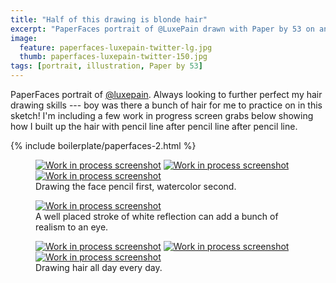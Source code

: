 ```yaml
---
title: "Half of this drawing is blonde hair"
excerpt: "PaperFaces portrait of @LuxePain drawn with Paper by 53 on an iPad."
image: 
  feature: paperfaces-luxepain-twitter-lg.jpg
  thumb: paperfaces-luxepain-twitter-150.jpg
tags: [portrait, illustration, Paper by 53]
---
```


PaperFaces portrait of [@luxepain](http://twitter.com/luxepain). Always looking to further perfect my hair drawing skills --- boy was there a bunch of hair for me to practice on in this sketch! I'm including a few work in progress screen grabs below showing how I built up the hair with pencil line after pencil line after pencil line.

{% include boilerplate/paperfaces-2.html %}

<figure class="third">
  <a href="{{ site.url }}/assets/images/paperfaces-luxepain-process-1-lg.jpg"><img src="{{ site.url }}/assets/images/paperfaces-luxepain-process-1-600.jpg" alt="Work in process screenshot"></a>
  <a href="{{ site.url }}/assets/images/paperfaces-luxepain-process-2-lg.jpg"><img src="{{ site.url }}/assets/images/paperfaces-luxepain-process-2-600.jpg" alt="Work in process screenshot"></a>
  <a href="{{ site.url }}/assets/images/paperfaces-luxepain-process-3-lg.jpg"><img src="{{ site.url }}/assets/images/paperfaces-luxepain-process-3-600.jpg" alt="Work in process screenshot"></a>
  <figcaption>Drawing the face pencil first, watercolor second.</figcaption>
</figure>

<figure>
  <a href="{{ site.url }}/assets/images/paperfaces-luxepain-process-4-lg.jpg"><img src="{{ site.url }}/assets/images/paperfaces-luxepain-process-4-600.jpg" alt="Work in process screenshot"></a>
  <figcaption>A well placed stroke of white reflection can add a bunch of realism to an eye.</figcaption>
</figure>

<figure class="third">
  <a href="{{ site.url }}/assets/images/paperfaces-luxepain-process-5-lg.jpg"><img src="{{ site.url }}/assets/images/paperfaces-luxepain-process-5-600.jpg" alt="Work in process screenshot"></a>
  <a href="{{ site.url }}/assets/images/paperfaces-luxepain-process-6-lg.jpg"><img src="{{ site.url }}/assets/images/paperfaces-luxepain-process-6-600.jpg" alt="Work in process screenshot"></a>
  <a href="{{ site.url }}/assets/images/paperfaces-luxepain-process-7-lg.jpg"><img src="{{ site.url }}/assets/images/paperfaces-luxepain-process-7-600.jpg" alt="Work in process screenshot"></a>
  <figcaption>Drawing hair all day every day.</figcaption>
</figure>